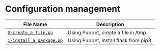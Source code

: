 # Configuration management

| File Name | Description |
| --------- | ---------- |
| [`0-create_a_file.pp`](0-create_a_file.pp) | Using Puppet, create a file in /tmp. |
| [`1-install_a_package.pp`](1-install_a_package.pp) | Using Puppet, install flask from pip3. |
